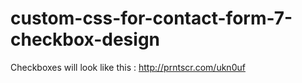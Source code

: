 # custom-css-for-contact-form-7-checkbox-design

Checkboxes will look like this : http://prntscr.com/ukn0uf
